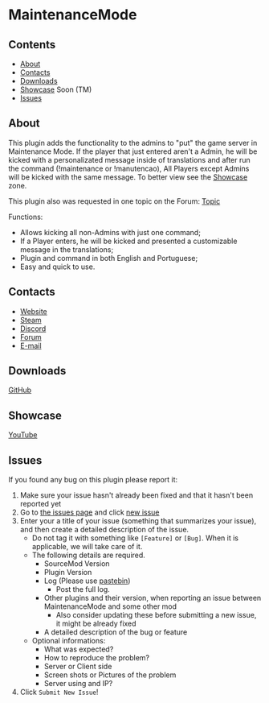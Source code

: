 # MaintenanceMode

## Contents

* [About](#about)
* [Contacts](#contacts)
* [Downloads](#downloads)
* [Showcase](#showcase) Soon (TM)
* [Issues](#issues)

## About

This plugin adds the functionality to the admins to "put" the game server in Maintenance Mode. If the player that just entered aren't a Admin, he will be kicked with a personalizated message inside of translations and after run the command (!maintenance or !manutencao), All Players except Admins will be kicked with the same message. To better view see the [Showcase](#showcase) zone.

This plugin also was requested in one topic on the Forum: [Topic](https://forum.virtual4host.pt/index.php?/topic/28-que-plugins-gostavam-que-fossem-feitos-do-0/&do=findComment&comment=40)

Functions:
* Allows kicking all non-Admins with just one command;
* If a Player enters, he will be kicked and presented a customizable message in the translations;
* Plugin and command in both English and Portuguese;
* Easy and quick to use.

## Contacts

* [Website](https://www.andrezzz.pt/)
* [Steam](https://steamcommunity.com/id/afplays_v4h/)
* [Discord](https://discord.gg/7RzECen)
* [Forum](https://forum.virtual4host.pt/)
* [E-mail](mailto:andreantunes@virtual4host.pt)

## Downloads

[GitHub](https://github.com/andretunes/MaintenanceMode/releases/)

## Showcase

[YouTube](https://www.youtube.com/watch?v=ln0NNuwsjUE)

## Issues

If you found any bug on this plugin please report it:

1. Make sure your issue hasn't already been fixed and that it hasn't been reported yet
2. Go to [the issues page](https://github.com/andretunes/MaintenanceMode/issues) and click [new issue](https://github.com/andretunes/MaintenanceMode/issues/new)
3. Enter your a title of your issue (something that summarizes your issue), and then create a detailed description of the issue.
    * Do not tag it with something like `[Feature]` or `[Bug]`. When it is applicable, we will take care of it.
    * The following details are required.
        * SourceMod Version
        * Plugin Version
        * Log (Please use [pastebin](http://pastebin.com/))
            * Post the full log.
        * Other plugins and their version, when reporting an issue between MaintenanceMode and some other mod
            * Also consider updating these before submitting a new issue, it might be already fixed
        * A detailed description of the bug or feature
    * Optional informations:
        * What was expected?
        * How to reproduce the problem?
        * Server or Client side
        * Screen shots or Pictures of the problem
        * Server using and IP?            
5. Click `Submit New Issue`!
